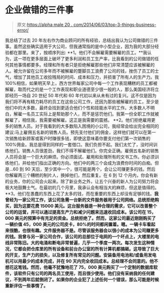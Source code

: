 # 企业做错的三件事

> 原文:[https://alpha male 20 . com/2014/06/03/top-3-things-business-error/](https://alphamale20.com/2014/06/03/top-3-things-businesses-wrong/)

我总结了过去 20 年左右作为商业顾问的所有经验，总结出我认为公司做错的三件事。虽然这些确实适用于大公司，但我通常指的是中小型企业，因为我的大部分经验都在那里。来了，按顺序列出: **1。他们不会解雇需要解雇的员工。**我认为，这一项在更多层面上破坏了更多利润和员工生产率，比我看到的公司做错的任何其他事情都要多。经理和所有者只是拒绝解雇那些他们非常清楚应该被解雇的人。被允许留在公司多年而不被解雇的蹩脚员工浪费了公司的钱，挫伤了员工的士气，增加了其他员工收拾残局的时间、成本和压力，并损害了所有人的生产力。我 100%相信，如果明天早上，西方世界每家公司中每一个工作表现糟糕的员工都被解雇，取而代之的是一个工作表现和职业道德至少很一般的人，那么美国经济将立即经历一场自 20 世纪 50 年代和 60 年代初以来从未有过的复兴。这不仅是因为我们将不再有精力耗尽的员工在这些公司工作，还因为那些被解雇的员工，至少是他们中的大多数，最终会找到更适合他们个性和技能水平的工作。大多数人不明白，解雇一名员工实际上是帮助那个人，而不是惩罚他们。我第一份全职工作就被解雇了，相信我，我需要被解雇。这正是我需要的震撼。 **2。他们拒绝雇用更多的销售人员。对于我看到的大多数陷入困境的小公司，我经常会给出完全相同的建议:马上雇佣五名新的销售人员。预先支付他们的佣金，这样他们就可以在第一次销售给新顾客或客户时赚很多钱，即使这意味着你要支付他们第一次销售的 100%佣金。我总是得到同样的一套借口。我们负担不起。我们太忙了，没时间训练他们。销售人员很差劲，我们不得不解雇他们。你完全正确。雇佣五名新的销售人员将会是一个巨大的麻烦。你必须面试、雇用和处理所有的文书工作。你必须训练他们，并给他们指出正确的方向。他们中的两三个会成为浪费你时间的白痴。但是...60 到 90 天后，至少其中一个，很可能是两个，会让公司赚更多的钱。然后你解雇两三个糟糕的制片人，换掉他们，然后重复。在 6 到 12 个月内，你会有新的业务，你的公司会火起来。除了新业务之外，让五个兴奋的新人为公司努力将会极大地鼓舞士气。在最初的几个月里，我承认会有相当大的麻烦，但这是值得的。 **3。他们在愚蠢的东西上花了太多的钱，而在重要的东西上却没有足够的钱。**我曾经为一家公司工作，该公司急需一台新的文件服务器用于公司网络。总统拒绝购买，因为这要花费 15000 美元。这台服务器是一种合理的需求，它可以改善整个公司的运营，并可以通过提高生产力和减少问题来迅速收回成本。该公司在 15，000 美元的预算中有充足的资金。总统拒绝了。然而，这家公司最近刚刚购买了一辆价值 45，000 美元的公司皮卡，80%的时间都闲置着。嗯。一辆卡车看起来很酷，也很有趣。文件服务器不是。尽管该服务器会以很小的成本为公司赚更多的钱。我曾与另一家公司合作，该公司的总部位于电网的一个坏点上，大楼里的电线非常陈旧。大的电涌和断电非常普遍，几乎一个季度一两次。每次发生这种情况，它都会把仓库里的所有设备和前台办公室的所有计算机都搞砸。这导致了巨大的开支，生产力的损失，以及修复所有常见的问题。安装备用电池和/或备用发电机可以用最少的成本完成，并在 90 天内完全收回成本。总经理不会同意的。他不想花这笔钱。然而，他毫不犹豫地花了 75，000 美元购买了一个定制的数据库软件，该软件只有公司的两名员工使用，而且很少使用。他们没有采纳我的任何建议，不到两年后就倒闭了。如果你的企业犯了上述任何一个错误，那么可能是时候重新评估一些事情了。**